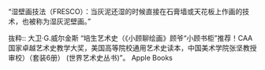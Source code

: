 “湿壁画技法（FRESCO）：当灰泥还湿的时候直接在石膏墙或天花板上作画的技术，也被称为湿灰泥壁画。”

抜粋:: 大卫·G.威尔金斯  “培生艺术史（《小顾聊绘画》顾爷“小顾书柜”推荐！CAA国家卓越艺术史教学大奖，美国高等院校通用艺术史读本，中国美术学院张坚教授审校）（套装6册） (世界艺术史丛书)”。 Apple Books  
